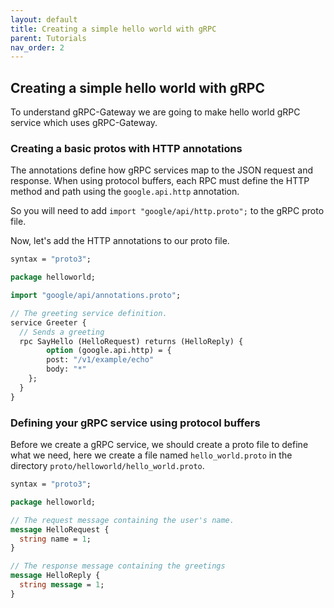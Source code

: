 ```yaml
---
layout: default
title: Creating a simple hello world with gRPC
parent: Tutorials
nav_order: 2
---
```


## Creating a simple hello world with gRPC

To understand gRPC-Gateway we are going to make hello world gRPC service which uses gRPC-Gateway.

### Creating a basic protos with HTTP annotations

The annotations define how gRPC services map to the JSON request and response. When using protocol buffers, each RPC must define the HTTP method and path using the `google.api.http` annotation.

So you will need to add `import "google/api/http.proto";` to the gRPC proto file.

Now, let's add the HTTP annotations to our proto file.

```proto
syntax = "proto3";

package helloworld;

import "google/api/annotations.proto";

// The greeting service definition.
service Greeter {
  // Sends a greeting
  rpc SayHello (HelloRequest) returns (HelloReply) {
        option (google.api.http) = {
        post: "/v1/example/echo"
        body: "*"
    };
  }
}
```

### Defining your gRPC service using protocol buffers

Before we create a gRPC service, we should create a proto file to define what we need, here we create a file named `hello_world.proto` in the directory `proto/helloworld/hello_world.proto`.

```proto
syntax = "proto3";

package helloworld;

// The request message containing the user's name.
message HelloRequest {
  string name = 1;
}

// The response message containing the greetings
message HelloReply {
  string message = 1;
}
```
